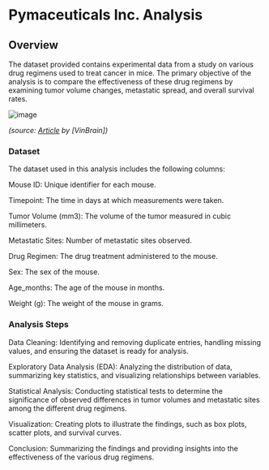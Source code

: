 # Pymaceuticals Inc. Analysis

## Overview
The dataset provided contains experimental data from a study on various drug regimens used to treat cancer in mice. The primary objective of the analysis is to compare the effectiveness of these drug regimens by examining tumor volume changes, metastatic spread, and overall survival rates.


![image](https://github.com/user-attachments/assets/72be56e6-4974-4656-9e3c-9d39f7b40a5a)



 _(source: [Article](https://vinbrain.net/medical-data-exploring-modern-trends-and-applications) by [VinBrain])_


### Dataset
The dataset used in this analysis includes the following columns:

  Mouse ID: Unique identifier for each mouse.
  
  Timepoint: The time in days at which measurements were taken.
  
  Tumor Volume (mm3): The volume of the tumor measured in cubic millimeters.
  
  Metastatic Sites: Number of metastatic sites observed.
  
  Drug Regimen: The drug treatment administered to the mouse.
  
  Sex: The sex of the mouse.
  
  Age_months: The age of the mouse in months.
  
  Weight (g): The weight of the mouse in grams.

### Analysis Steps
Data Cleaning: Identifying and removing duplicate entries, handling missing values, and ensuring the dataset is ready for analysis.

Exploratory Data Analysis (EDA): Analyzing the distribution of data, summarizing key statistics, and visualizing relationships between variables.

Statistical Analysis: Conducting statistical tests to determine the significance of observed differences in tumor volumes and metastatic sites among the different drug regimens.

Visualization: Creating plots to illustrate the findings, such as box plots, scatter plots, and survival curves.

Conclusion: Summarizing the findings and providing insights into the effectiveness of the various drug regimens.



